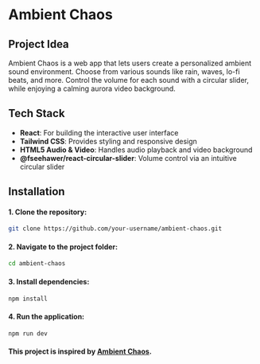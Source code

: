 
# Ambient Chaos

## Project Idea
Ambient Chaos is a web app that lets users create a personalized ambient sound environment. Choose from various sounds like rain, waves, lo-fi beats, and more. Control the volume for each sound with a circular slider, while enjoying a calming aurora video background.

## Tech Stack
- **React**: For building the interactive user interface
- **Tailwind CSS**: Provides styling and responsive design
- **HTML5 Audio & Video**: Handles audio playback and video background
- **@fseehawer/react-circular-slider**: Volume control via an intuitive circular slider

## Installation

#### 1. Clone the repository:
   ```bash
   git clone https://github.com/your-username/ambient-chaos.git
   ```

#### 2. Navigate to the project folder:
   ```bash
   cd ambient-chaos
   ```

#### 3. Install dependencies:
   ```bash
   npm install
   ```

#### 4. Run the application:
   ```bash
   npm run dev
   ```

#### This project is inspired by [Ambient Chaos](https://neal.fun/ambient-chaos/).